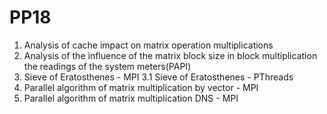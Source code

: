# PP18
1. Analysis of cache impact on matrix operation
multiplications
2. Analysis of the influence of the matrix block size in block
multiplication the readings of the system meters(PAPI)
3. Sieve of Eratosthenes - MPI
3.1 Sieve of Eratosthenes - PThreads
4. Parallel algorithm of matrix multiplication by
vector - MPI
5. Parallel algorithm of matrix multiplication DNS - MPI
